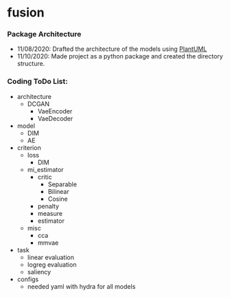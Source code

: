 # fusion

### Package Architecture

- 11/08/2020: Drafted the architecture of the models using [PlantUML](https://plantuml.com/)
- 11/10/2020: Made project as a python package and created the directory structure.


### Coding ToDo List:
- architecture
  - DCGAN
    - VaeEncoder
    - VaeDecoder
- model
  - DIM
  - AE
- criterion
  - loss
    - DIM
  - mi_estimator
    - critic
      - Separable
      - Bilinear
      - Cosine
    - penalty
    - measure
    - estimator
  - misc
    - cca
    - mmvae
- task
  - linear evaluation
  - logreg evaluation
  - saliency
- configs
  - needed yaml with hydra for all models
  